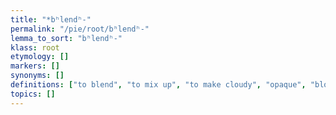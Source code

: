 ```yaml
---
title: "*bʰlendʰ-"
permalink: "/pie/root/bʰlendʰ-"
lemma_to_sort: "bʰlendʰ-"
klass: root
etymology: []
markers: []
synonyms: []
definitions: ["to blend", "to mix up", "to make cloudy", "opaque", "blond", "red-haired", "ruddy (alternative/contested)"]
topics: []
---
```

